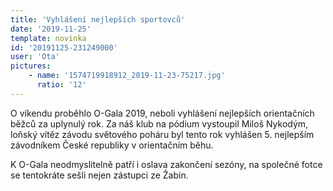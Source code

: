 ```yaml
---
title: 'Vyhlášení nejlepších sportovců'
date: '2019-11-25'
template: novinka
id: '20191125-231249000'
user: 'Ota'
pictures:
    - name: '1574719918912_2019-11-23-75217.jpg'
      ratio: '12'
---
```

O víkendu proběhlo O-Gala 2019, neboli vyhlášení nejlepších orientačních běžců za uplynulý rok. Za náš klub na pódium vystoupil Miloš Nykodým, loňský vítěz závodu světového poháru byl tento rok vyhlášen 5. nejlepším závodníkem České republiky v orientačním běhu.

K O-Gala neodmyslitelně patří i oslava zakončení sezóny, na společné fotce se tentokráte sešli nejen zástupci ze Žabin.
